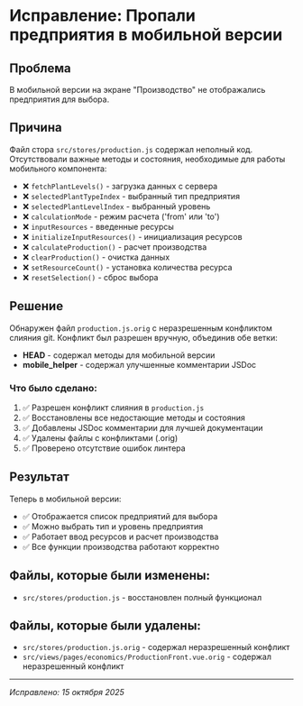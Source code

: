 # Исправление: Пропали предприятия в мобильной версии

## Проблема
В мобильной версии на экране "Производство" не отображались предприятия для выбора.

## Причина
Файл стора `src/stores/production.js` содержал неполный код. Отсутствовали важные методы и состояния, необходимые для работы мобильного компонента:

- ❌ `fetchPlantLevels()` - загрузка данных с сервера
- ❌ `selectedPlantTypeIndex` - выбранный тип предприятия
- ❌ `selectedPlantLevelIndex` - выбранный уровень
- ❌ `calculationMode` - режим расчета ('from' или 'to')
- ❌ `inputResources` - введенные ресурсы
- ❌ `initializeInputResources()` - инициализация ресурсов
- ❌ `calculateProduction()` - расчет производства
- ❌ `clearProduction()` - очистка данных
- ❌ `setResourceCount()` - установка количества ресурса
- ❌ `resetSelection()` - сброс выбора

## Решение
Обнаружен файл `production.js.orig` с неразрешенным конфликтом слияния git. Конфликт был разрешен вручную, объединив обе ветки:
- **HEAD** - содержал методы для мобильной версии
- **mobile_helper** - содержал улучшенные комментарии JSDoc

### Что было сделано:

1. ✅ Разрешен конфликт слияния в `production.js`
2. ✅ Восстановлены все недостающие методы и состояния
3. ✅ Добавлены JSDoc комментарии для лучшей документации
4. ✅ Удалены файлы с конфликтами (.orig)
5. ✅ Проверено отсутствие ошибок линтера

## Результат
Теперь в мобильной версии:
- ✅ Отображается список предприятий для выбора
- ✅ Можно выбрать тип и уровень предприятия
- ✅ Работает ввод ресурсов и расчет производства
- ✅ Все функции производства работают корректно

## Файлы, которые были изменены:
- `src/stores/production.js` - восстановлен полный функционал

## Файлы, которые были удалены:
- `src/stores/production.js.orig` - содержал неразрешенный конфликт
- `src/views/pages/economics/ProductionFront.vue.orig` - содержал неразрешенный конфликт

---
_Исправлено: 15 октября 2025_

